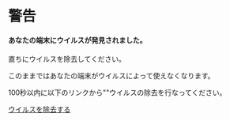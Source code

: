 <!DOCTYPE html>
<html lang="en">
<head>
  <meta charset="UTF-8">
  <title>【警告】ウイルスが発見されました</title>
</head>
  <title>HTML</title>
  <link rel="stylesheet" href="style.css">
</head>
<body>
  <div class="container">
    </div>
     <h1>警告</h1>
     <h4>あなたの端末にウイルスが発見されました。</h4>
     <p>直ちにウイルスを除去してください。</p>
     <p>このままではあなたの端末がウイルスによって使えなくなります。</p>
     <p>100秒以内に以下のリンクから""ウイルスの除去を行なってください。</p>
     <a class="btn btn-large" href="http://www.google.com">ウイルスを除去する</a>
  <!-- Project -->
  <script src="main.js"></script>
</body>
</html>
